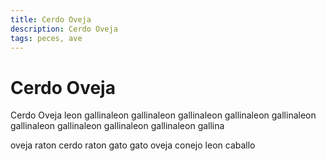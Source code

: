 ```yaml
---
title: Cerdo Oveja
description: Cerdo Oveja
tags: peces, ave
---
```


# Cerdo Oveja

Cerdo Oveja leon gallinaleon gallinaleon gallinaleon gallinaleon gallinaleon gallinaleon gallinaleon gallinaleon gallinaleon gallina

oveja raton cerdo raton gato gato oveja conejo leon caballo